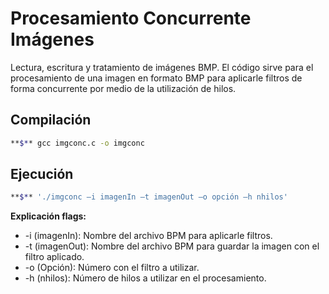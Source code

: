 # Procesamiento Concurrente Imágenes
Lectura, escritura y tratamiento de imágenes BMP. El código sirve para el procesamiento de una imagen en formato BMP para aplicarle filtros de forma concurrente por medio de la utilización de hilos.

## Compilación
```bash
**$** gcc imgconc.c -o imgconc
```

## Ejecución 
```bash
**$** './imgconc –i imagenIn –t imagenOut –o opción –h nhilos'
```

**Explicación flags:**
- -i (imagenIn): Nombre del archivo BPM para aplicarle filtros.
- -t (imagenOut): Nombre del archivo BPM para guardar la imagen con el filtro aplicado.
- -o (Opción): Número con el filtro a utilizar.
- -h (nhilos): Número de hilos a utilizar en el procesamiento.
